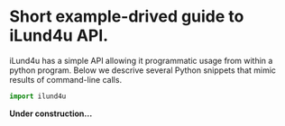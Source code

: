 # Short example-drived guide to iLund4u API.  

iLund4u has a simple API allowing it programmatic usage from within a python program. Below we descrive several Python snippets that mimic results of command-line calls.



```python
import ilund4u

```  

**Under construction...**